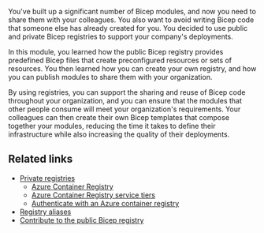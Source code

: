 You've built up a significant number of Bicep modules, and now you need to share them with your colleagues. You also want to avoid writing Bicep code that someone else has already created for you. You decided to use public and private Bicep registries to support your company's deployments.

In this module, you learned how the public Bicep registry provides predefined Bicep files that create preconfigured resources or sets of resources. You then learned how you can create your own registry, and how you can publish modules to share them with your organization.

By using registries, you can support the sharing and reuse of Bicep code throughout your organization, and you can ensure that the modules that other people consume will meet your organization's requirements. Your colleagues can then create their own Bicep templates that compose together your modules, reducing the time it takes to define their infrastructure while also increasing the quality of their deployments.

## Related links

- [Private registries](/azure/azure-resource-manager/bicep/private-module-registry)
    - [Azure Container Registry](https://azure.microsoft.com/services/container-registry/#overview)
    - [Azure Container Registry service tiers](/azure/container-registry/container-registry-skus)
    - [Authenticate with an Azure container registry](/azure/container-registry/container-registry-authentication)
- [Registry aliases](/azure/azure-resource-manager/bicep/bicep-config#aliases-for-modules)
- [Contribute to the public Bicep registry](TODO)
